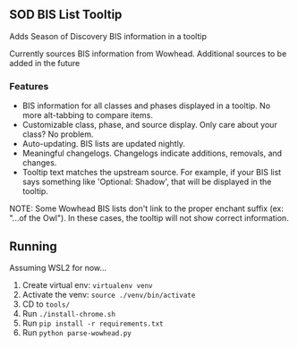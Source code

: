 ## SOD BIS List Tooltip

Adds Season of Discovery BIS information in a tooltip

Currently sources BIS information from Wowhead. Additional sources to be added in the future

### Features
* BIS information for all classes and phases displayed in a tooltip. No more alt-tabbing to compare items.
* Customizable class, phase, and source display. Only care about your class? No problem.
* Auto-updating. BIS lists are updated nightly.
* Meaningful changelogs. Changelogs indicate additions, removals, and changes.
* Tooltip text matches the upstream source. For example, if your BIS list says something like 'Optional: Shadow', that will be displayed in the tooltip.

NOTE: Some Wowhead BIS lists don't link to the proper enchant suffix (ex: "...of the Owl"). In these cases, the tooltip will not show correct information.

## Running

Assuming WSL2 for now...

1. Create virtual env: `virtualenv venv`
2. Activate the venv: `source ./venv/bin/activate`
3. CD to `tools/`
3. Run `./install-chrome.sh`
4. Run `pip install -r requirements.txt`
5. Run `python parse-wowhead.py`
